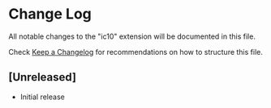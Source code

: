 # Change Log

All notable changes to the "ic10" extension will be documented in this file.

Check [Keep a Changelog](http://keepachangelog.com/) for recommendations on how to structure this file.

## [Unreleased]

-   Initial release
